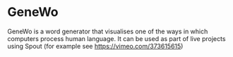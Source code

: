# GeneWo
GeneWo is a word generator that visualises one of the ways in which computers process human language. It can be used as part of live projects using Spout (for example see https://vimeo.com/373615615)




